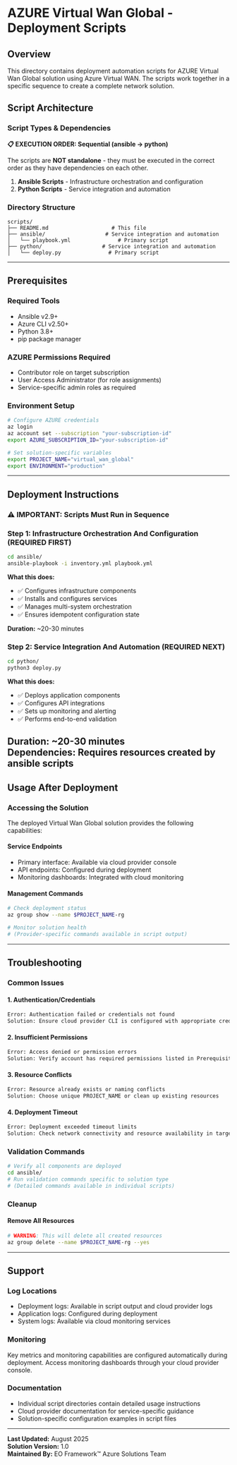 # AZURE Virtual Wan Global - Deployment Scripts

## Overview

This directory contains deployment automation scripts for AZURE Virtual Wan Global solution using Azure Virtual WAN. The scripts work together in a specific sequence to create a complete network solution.

## Script Architecture

### Script Types & Dependencies

**📋 EXECUTION ORDER: Sequential (ansible → python)**

The scripts are **NOT standalone** - they must be executed in the correct order as they have dependencies on each other.

1. **Ansible Scripts** - Infrastructure orchestration and configuration
2. **Python Scripts** - Service integration and automation

### Directory Structure

```
scripts/
├── README.md                    # This file
├── ansible/                   # Service integration and automation
│   └── playbook.yml               # Primary script
├── python/                   # Service integration and automation
│   └── deploy.py               # Primary script
```

---

## Prerequisites

### Required Tools
- Ansible v2.9+
- Azure CLI v2.50+
- Python 3.8+
- pip package manager

### AZURE Permissions Required
- Contributor role on target subscription
- User Access Administrator (for role assignments)  
- Service-specific admin roles as required

### Environment Setup
```bash
# Configure AZURE credentials
az login
az account set --subscription "your-subscription-id"
export AZURE_SUBSCRIPTION_ID="your-subscription-id"

# Set solution-specific variables
export PROJECT_NAME="virtual_wan_global"
export ENVIRONMENT="production"
```

---

## Deployment Instructions

### ⚠️ IMPORTANT: Scripts Must Run in Sequence

### Step 1: Infrastructure Orchestration And Configuration (REQUIRED FIRST)

```bash
cd ansible/
ansible-playbook -i inventory.yml playbook.yml
```

**What this does:**
- ✅ Configures infrastructure components
- ✅ Installs and configures services
- ✅ Manages multi-system orchestration
- ✅ Ensures idempotent configuration state

**Duration:** ~20-30 minutes
### Step 2: Service Integration And Automation (REQUIRED NEXT)

```bash
cd python/
python3 deploy.py
```

**What this does:**
- ✅ Deploys application components
- ✅ Configures API integrations
- ✅ Sets up monitoring and alerting
- ✅ Performs end-to-end validation

**Duration:** ~20-30 minutes  
**Dependencies:** Requires resources created by ansible scripts
---

## Usage After Deployment

### Accessing the Solution

The deployed Virtual Wan Global solution provides the following capabilities:

#### Service Endpoints
- Primary interface: Available via cloud provider console
- API endpoints: Configured during deployment
- Monitoring dashboards: Integrated with cloud monitoring

#### Management Commands
```bash
# Check deployment status
az group show --name $PROJECT_NAME-rg

# Monitor solution health
# (Provider-specific commands available in script output)
```

---

## Troubleshooting

### Common Issues

#### 1. Authentication/Credentials
```bash
Error: Authentication failed or credentials not found
Solution: Ensure cloud provider CLI is configured with appropriate credentials
```

#### 2. Insufficient Permissions  
```bash
Error: Access denied or permission errors
Solution: Verify account has required permissions listed in Prerequisites
```

#### 3. Resource Conflicts
```bash
Error: Resource already exists or naming conflicts
Solution: Choose unique PROJECT_NAME or clean up existing resources
```

#### 4. Deployment Timeout
```bash
Error: Deployment exceeded timeout limits
Solution: Check network connectivity and resource availability in target region
```

### Validation Commands

```bash
# Verify all components are deployed
cd ansible/
# Run validation commands specific to solution type
# (Detailed commands available in individual scripts)
```

### Cleanup

#### Remove All Resources
```bash
# WARNING: This will delete all created resources
az group delete --name $PROJECT_NAME-rg --yes
```

---

## Support

### Log Locations
- Deployment logs: Available in script output and cloud provider logs
- Application logs: Configured during deployment
- System logs: Available via cloud monitoring services

### Monitoring
Key metrics and monitoring capabilities are configured automatically during deployment. Access monitoring dashboards through your cloud provider console.

### Documentation
- Individual script directories contain detailed usage instructions
- Cloud provider documentation for service-specific guidance
- Solution-specific configuration examples in script files

---

**Last Updated:** August 2025  
**Solution Version:** 1.0  
**Maintained By:** EO Framework™ Azure Solutions Team